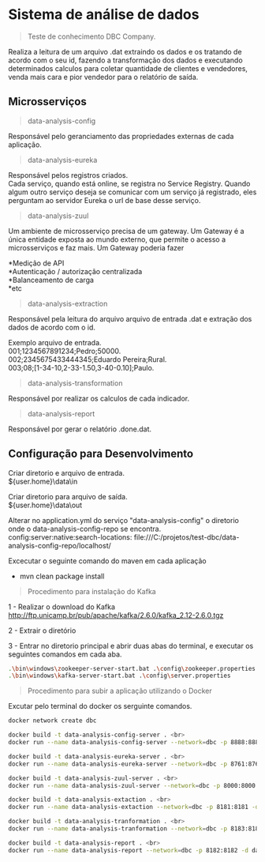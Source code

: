 # Sistema de análise de dados
> Teste de conhecimento DBC Company.

Realiza a leitura de um arquivo .dat extraindo os dados e os tratando de acordo com o seu id, fazendo a transformação dos dados e executando determinados calculos para coletar quantidade de clientes e vendedores, venda mais cara e pior vendedor para o relatório de saída. 

## Microsserviços

> data-analysis-config

Responsável pelo geranciamento das propriedades externas de cada aplicação.

> data-analysis-eureka

Responsável pelos registros criados. <br>
Cada serviço, quando está online, se registra no Service Registry. Quando algum outro serviço deseja se comunicar com um serviço já registrado, eles perguntam ao servidor Eureka o url de base desse serviço.

> data-analysis-zuul

Um ambiente de microsserviço precisa de um gateway. Um Gateway é a única entidade exposta ao mundo externo, que permite o acesso a microsserviços e faz mais. Um Gateway poderia fazer

*Medição de API<br>
*Autenticação / autorização centralizada<br>
*Balanceamento de carga<br>
*etc<br>

> data-analysis-extraction

Responsável pela leitura do arquivo arquivo de entrada .dat e extração dos dados de acordo com o id.

Exemplo arquivo de entrada.<br>
001;1234567891234;Pedro;50000.<br>
002;2345675433444345;Eduardo Pereira;Rural.<br>
003;08;[1-34-10,2-33-1.50,3-40-0.10];Paulo.<br>

> data-analysis-transformation

Responsável por realizar os calculos de cada indicador.

> data-analysis-report

Responsável por gerar o relatório .done.dat.


## Configuração para Desenvolvimento

Criar diretorio e arquivo de entrada.<br>
${user.home}\data\in<br>

Criar diretorio para arquivo de saída.<br>
${user.home}\data\out

Alterar no application.yml do serviço "data-analysis-config" o diretorio onde o data-analysis-config-repo se encontra.<br>
config:server:native:search-locations: file:///C:/projetos/test-dbc/data-analysis-config-repo/localhost/<br>

Excecutar o seguinte comando do maven em cada aplicação 

* mvn clean package install

> Procedimento para instalação do Kafka

1 - Realizar o download do Kafka<br>
http://ftp.unicamp.br/pub/apache/kafka/2.6.0/kafka_2.12-2.6.0.tgz

2 - Extrair o diretório

3 - Entrar no diretorio principal e abrir duas abas do terminal, e executar os seguintes comandos em cada aba.<br>
```sh
.\bin\windows\zookeeper-server-start.bat .\config\zookeeper.properties <br>
.\bin\windows\kafka-server-start.bat .\config\server.properties
```

> Procedimento para subir a aplicação utilizando o Docker

Excutar pelo terminal do docker os serguinte comandos.

```sh
docker network create dbc

docker build -t data-analysis-config-server . <br>
docker run --name data-analysis-config-server --network=dbc -p 8888:8888 -d data-analysis-config-server

docker build -t data-analysis-eureka-server . <br>
docker run --name data-analysis-eureka-server --network=dbc -p 8761:8761 -d data-analysis-eureka-server

docker build -t data-analysis-zuul-server . <br>
docker run --name data-analysis-zuul-server --network=dbc -p 8000:8000 -d data-analysis-zuul-server

docker build -t data-analysis-extaction . <br>
docker run --name data-analysis-extaction --network=dbc -p 8181:8181 -d data-analysis-extaction

docker build -t data-analysis-tranformation . <br>
docker run --name data-analysis-tranformation --network=dbc -p 8183:8183 -d data-analysis-tranformation

docker build -t data-analysis-report . <br>
docker run --name data-analysis-report --network=dbc -p 8182:8182 -d data-analysis-report
```
